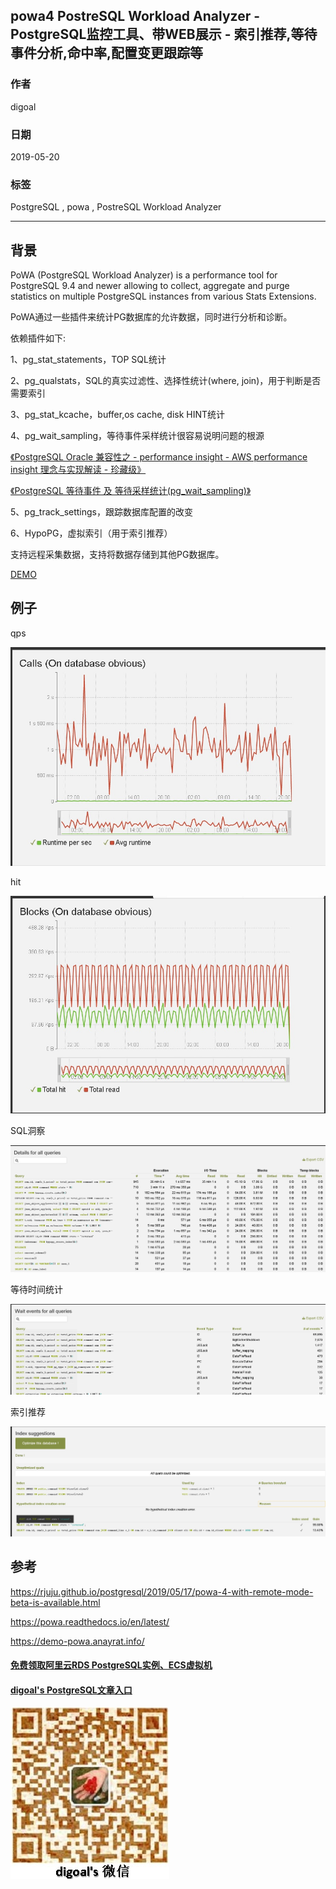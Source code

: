 ## powa4 PostreSQL Workload Analyzer - PostgreSQL监控工具、带WEB展示 - 索引推荐,等待事件分析,命中率,配置变更跟踪等      
                                          
### 作者                                          
digoal                                          
                                          
### 日期                                          
2019-05-20                                        
                                          
### 标签                                          
PostgreSQL , powa , PostreSQL Workload Analyzer            
                                          
----                                          
                                          
## 背景         
PoWA (PostgreSQL Workload Analyzer) is a performance tool for PostgreSQL 9.4 and newer allowing to collect, aggregate and purge statistics on multiple PostgreSQL instances from various Stats Extensions.  
  
PoWA通过一些插件来统计PG数据库的允许数据，同时进行分析和诊断。  
  
依赖插件如下:  
  
1、pg_stat_statements，TOP SQL统计  
  
2、pg_qualstats，SQL的真实过滤性、选择性统计(where, join)，用于判断是否需要索引  
  
3、pg_stat_kcache，buffer,os cache, disk HINT统计  
  
4、pg_wait_sampling，等待事件采样统计很容易说明问题的根源    
  
[《PostgreSQL Oracle 兼容性之 - performance insight - AWS performance insight 理念与实现解读 - 珍藏级》](../201901/20190125_02.md)    
  
[《PostgreSQL 等待事件 及 等待采样统计(pg_wait_sampling)》](../201610/20161006_01.md)    
  
5、pg_track_settings，跟踪数据库配置的改变  
  
6、HypoPG，虚拟索引（用于索引推荐）  
  
支持远程采集数据，支持将数据存储到其他PG数据库。  
  
[DEMO](https://demo-powa.anayrat.info/login/?next=%2F)  
  
## 例子  
qps  
  
![pic](20190520_01_pic_001.jpg)  
  
hit  
  
![pic](20190520_01_pic_002.jpg)  
  
SQL洞察  
  
![pic](20190520_01_pic_003.jpg)  
  
等待时间统计  
  
![pic](20190520_01_pic_004.jpg)  
  
索引推荐  
  
![pic](20190520_01_pic_005.jpg)  
  
  
  
## 参考  
https://rjuju.github.io/postgresql/2019/05/17/powa-4-with-remote-mode-beta-is-available.html  
  
https://powa.readthedocs.io/en/latest/  
  
https://demo-powa.anayrat.info/  
   
  
  
  
  
  
  
  
  
  
#### [免费领取阿里云RDS PostgreSQL实例、ECS虚拟机](https://free.aliyun.com/ "57258f76c37864c6e6d23383d05714ea")
  
  
#### [digoal's PostgreSQL文章入口](https://github.com/digoal/blog/blob/master/README.md "22709685feb7cab07d30f30387f0a9ae")
  
  
![digoal's weixin](../pic/digoal_weixin.jpg "f7ad92eeba24523fd47a6e1a0e691b59")
  
  
  
  
  
  
  
